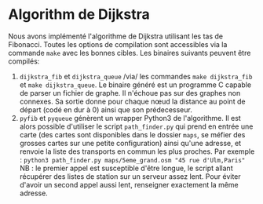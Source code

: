 # Algorithm de Dijkstra #
Nous avons implémenté l'algorithme de Dijkstra utilisant les tas de
Fibonacci. Toutes les options de compilation sont accessibles via la
commande `make` avec les bonnes cibles. Les binaires suivants peuvent
être compilés:

1. `dijkstra_fib` et `dijkstra_queue` /via/ les commandes `make
   dijkstra_fib` et `make dijkstra_queue`. Le binaire généré est un
   programme C capable de parser un fichier de graphe. Il n'échoue pas
   sur des graphes non connexes. Sa sortie donne pour chaque nœud la
   distance au point de départ (codé en dur à 0) ainsi que son
   prédecesseur. 
2. `pyfib` et `pyqueue` génèrent un wrapper Python3 de l'algorithme. Il
   est alors possible d'utiliser le script `path_finder.py` qui prend en
   entrée une carte (des cartes sont disponibles dans le dossier
   `maps`, se méfier des grosses cartes sur une petite configuration)
   ainsi qu'une adresse, et renvoie la liste des transports en commun
   les plus proches. Par exemple : `python3 path_finder.py
   maps/5eme_grand.osm "45 rue d'Ulm,Paris"`
   NB : le premier appel est susceptible d'être longue, le script
   allant récupérer des listes de station sur un serveur assez
   lent. Pour éviter d'avoir un second appel aussi lent, renseigner
   exactement la même adresse.

